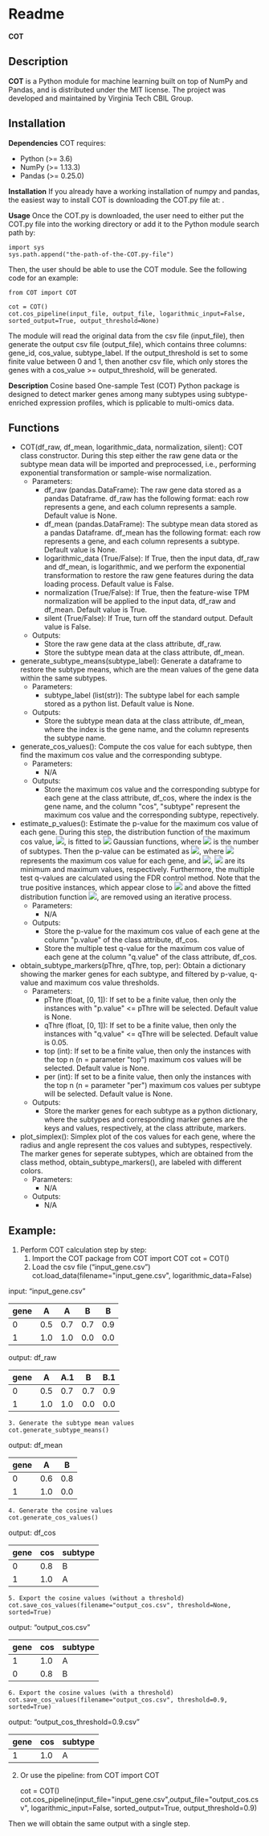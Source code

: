 # Readme
**COT**


## **Description**

**COT** is a Python module for machine learning built on top of NumPy and Pandas, and is distributed under the MIT license. The project was developed and maintained by Virginia Tech CBIL Group.


## **Installation**

**Dependencies**
COT requires:

- Python (>= 3.6)
- NumPy (>= 1.13.3)
- Pandas (>= 0.25.0)

**Installation**
If you already have a working installation of numpy and pandas, the easiest way to install COT is downloading the COT.py file at: <Add link here>.

**Usage**
Once the COT.py is downloaded, the user need to either put the COT.py file into the working directory or add it to the Python module search path by:

    import sys
    sys.path.append("the-path-of-the-COT.py-file")

Then, the user should be able to use the COT module. See the following code for an example:

    from COT import COT
    
    cot = COT()
    cot.cos_pipeline(input_file, output_file, logarithmic_input=False, sorted_output=True, output_threshold=None)

The module will read the original data from the csv file (input_file), then generate the output csv file (output_file), which contains three columns: gene_id, cos_value, subtype_label.
If the output_threshold is set to some finite value between 0 and 1, then another csv file, which only stores the genes with a cos_value >= output_threshold, will be generated.

**Description**
Cosine based One-sample Test (COT) Python package is designed to detect marker genes among many subtypes using subtype-enriched expression profiles, which is pplicable to multi-omics data. 


## Functions
- COT(df_raw, df_mean, logarithmic_data, normalization, silent): COT class constructor. During this step either the raw gene data or the subtype mean data will be imported and preprocessed, i.e., performing exponential transformation or sample-wise normalization.
    - Parameters:
        - df_raw (pandas.DataFrame): The raw gene data stored as a pandas Dataframe. df_raw has the following format: each row represents a gene, and each column represents a sample. Default value is None.
        - df_mean (pandas.DataFrame): The subtype mean data stored as a pandas Dataframe. df_mean has the following format: each row represents a gene, and each column represents a subtype. Default value is None.
        - logarithmic_data (True/False): If True, then the input data, df_raw and df_mean, is logarithmic, and we perform the exponential transformation to restore the raw gene features during the data loading process. Default value is False.
        - normalization (True/False): If True, then the feature-wise TPM normalization will be applied to the input data, df_raw and df_mean. Default value is True.
        - silent (True/False): If True, turn off the standard output. Default value is False.
    - Outputs:
        - Store the raw gene data at the class attribute, df_raw.
        - Store the subtype mean data at the class attribute, df_mean.
- generate_subtype_means(subtype_label): Generate a dataframe to restore the subtype means, which are the mean values of the gene data within the same subtypes.
    - Parameters:
        - subtype_label (list(str)): The subtype label for each sample stored as a python list. Default value is None.
    - Outputs:
        - Store the subtype mean data at the class attribute, df_mean, where the index is the gene name, and the column represents the subtype name.
- generate_cos_values(): Compute the cos value for each subtype, then find the maximum cos value and the corresponding subtype.
    - Parameters:
        - N/A
    - Outputs:
        - Store the maximum cos value and the corresponding subtype for each gene at the class attribute, df_cos, where the index is the gene name, and the column "cos", "subtype" represent the maximum cos value and the corresponding subtype, repectively.
- estimate_p_values(): Estimate the p-value for the maximum cos value of each gene. During this step, the distribution function of the maximum cos value, <img src="https://render.githubusercontent.com/render/math?math=f_\text{dist}(x)">, is fitted to <img src="https://render.githubusercontent.com/render/math?math=k"> Gaussian functions, where <img src="https://render.githubusercontent.com/render/math?math=k"> is the number of subtypes. Then the p-value can be estimated as <img src="https://render.githubusercontent.com/render/math?math=p(x) = \frac{\int_{x}^{x_\text{max}}{f_\text{dist}(t) dt}}{\int_{x_\text{min}}^{x_\text{max}}{f_\text{dist}(t) dt}}">, where <img src="https://render.githubusercontent.com/render/math?math=x"> represents the maximum cos value for each gene, and <img src="https://render.githubusercontent.com/render/math?math=x_\text{min} = \frac{1}{\sqrt{k}}">, <img src="https://render.githubusercontent.com/render/math?math=x_\text{max} = 1"> are its minimum and maximum values, respectively. Furthermore, the multiple test q-values are calculated using the FDR control method. Note that the true positive instances, which appear close to <img src="https://render.githubusercontent.com/render/math?math=x = 1"> and above the fitted distribution function <img src="https://render.githubusercontent.com/render/math?math=f_\text{dist}(x)">, are removed using an iterative process.
    - Parameters:
        - N/A
    - Outputs:
        - Store the p-value for the maximum cos value of each gene at the column "p.value" of the class attribute, df_cos.
        - Store the multiple test q-value for the maximum cos value of each gene at the column "q.value" of the class attribute, df_cos.
- obtain_subtype_markers(pThre, qThre, top, per): Obtain a dictionary showing the marker genes for each subtype, and filtered by p-value, q-value and maximum cos value thresholds.
    - Parameters:
        - pThre (float, [0, 1]): If set to be a finite value, then only the instances with "p.value" <= pThre will be selected. Default value is None.
        - qThre (float, [0, 1]): If set to be a finite value, then only the instances with "q.value" <= qThre will be selected. Default value is 0.05.
        - top (int): If set to be a finite value, then only the instances with the top n (n = parameter "top") maximum cos values will be selected. Default value is None.
        - per (int): If set to be a finite value, then only the instances with the top n (n = parameter "per") maximum cos values per subtype will be selected. Default value is None.
    - Outputs:
        - Store the marker genes for each subtype as a python dictionary, where the subtypes and corresponding marker genes are the keys and values, respectively, at the class attribute, markers.
- plot_simplex(): Simplex plot of the cos values for each gene, where the radius and angle represent the cos values and subtypes, respectively. The marker genes for seperate subtypes, which are obtained from the class method, obtain_subtype_markers(), are labeled with different colors.
    - Parameters:
        - N/A
    - Outputs:
        - N/A

## Example:
1. Perform COT calculation step by step:
    1. Import the COT package
    from COT import COT
    cot = COT()
    2. Load the csv file (“input_gene.csv”)
    cot.load_data(filename="input_gene.csv", logarithmic_data=False)

input: “input_gene.csv”

| gene | A   | A   | B   | B   |
| ---- | --- | --- | --- | --- |
| 0    | 0.5 | 0.7 | 0.7 | 0.9 |
| 1    | 1.0 | 1.0 | 0.0 | 0.0 |

output: df_raw

| gene | A   | A.1 | B   | B.1 |
| ---- | --- | --- | --- | --- |
| 0    | 0.5 | 0.7 | 0.7 | 0.9 |
| 1    | 1.0 | 1.0 | 0.0 | 0.0 |

    3. Generate the subtype mean values
    cot.generate_subtype_means()

output: df_mean

| gene | A   | B   |
| ---- | --- | --- |
| 0    | 0.6 | 0.8 |
| 1    | 1.0 | 0.0 |

    4. Generate the cosine values
    cot.generate_cos_values()

output: df_cos

| gene | cos | subtype |
| ---- | --- | ------- |
| 0    | 0.8 | B       |
| 1    | 1.0 | A       |

    5. Export the cosine values (without a threshold)
    cot.save_cos_values(filename="output_cos.csv", threshold=None, sorted=True)

output: “output_cos.csv”

| gene | cos | subtype |
| ---- | --- | ------- |
| 1    | 1.0 | A       |
| 0    | 0.8 | B       |

    6. Export the cosine values (with a threshold)
    cot.save_cos_values(filename="output_cos.csv", threshold=0.9, sorted=True)

output: “output_cos_threshold=0.9.csv”

| gene | cos | subtype |
| ---- | --- | ------- |
| 1    | 1.0 | A       |

2. Or use the pipeline:
    from COT import COT
    
    cot = COT()
    cot.cos_pipeline(input_file="input_gene.csv",output_file="output_cos.csv", logarithmic_input=False, sorted_output=True, output_threshold=0.9)

Then we will obtain the same output with a single step.

